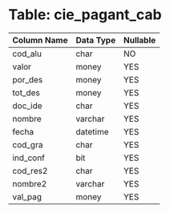 # Table: cie_pagant_cab

| Column Name | Data Type | Nullable |
|-------------|-----------|----------|
| cod_alu | char | NO |
| valor | money | YES |
| por_des | money | YES |
| tot_des | money | YES |
| doc_ide | char | YES |
| nombre | varchar | YES |
| fecha | datetime | YES |
| cod_gra | char | YES |
| ind_conf | bit | YES |
| cod_res2 | char | YES |
| nombre2 | varchar | YES |
| val_pag | money | YES |
